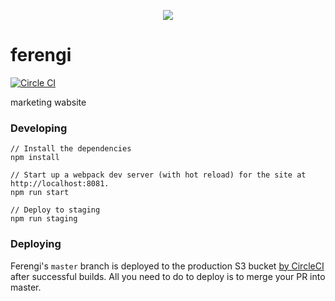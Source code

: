 <p align="center">
  <img src="http://i.imgur.com/2y8QKAE.jpg">
</p>

# ferengi

[![Circle CI](https://circleci.com/gh/opsee/ferengi.svg?style=shield&circle-token=e6bf9dbd148aecb25807ad154244710458a14999)](https://circleci.com/gh/opsee/ferengi)

marketing wabsite

### Developing

```
// Install the dependencies
npm install

// Start up a webpack dev server (with hot reload) for the site at http://localhost:8081.
npm run start

// Deploy to staging
npm run staging
```

### Deploying
Ferengi's `master` branch is deployed to the production S3 bucket [by CircleCI](https://github.com/opsee/ferengi/blob/master/circle.yml#L4) after successful builds. All you need to do to deploy is to merge your PR into master.
